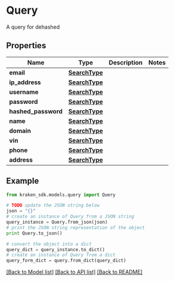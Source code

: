 # Query

A query for dehashed

## Properties
Name | Type | Description | Notes
------------ | ------------- | ------------- | -------------
**email** | [**SearchType**](SearchType.md) |  | 
**ip_address** | [**SearchType**](SearchType.md) |  | 
**username** | [**SearchType**](SearchType.md) |  | 
**password** | [**SearchType**](SearchType.md) |  | 
**hashed_password** | [**SearchType**](SearchType.md) |  | 
**name** | [**SearchType**](SearchType.md) |  | 
**domain** | [**SearchType**](SearchType.md) |  | 
**vin** | [**SearchType**](SearchType.md) |  | 
**phone** | [**SearchType**](SearchType.md) |  | 
**address** | [**SearchType**](SearchType.md) |  | 

## Example

```python
from kraken_sdk.models.query import Query

# TODO update the JSON string below
json = "{}"
# create an instance of Query from a JSON string
query_instance = Query.from_json(json)
# print the JSON string representation of the object
print Query.to_json()

# convert the object into a dict
query_dict = query_instance.to_dict()
# create an instance of Query from a dict
query_form_dict = query.from_dict(query_dict)
```
[[Back to Model list]](../README.md#documentation-for-models) [[Back to API list]](../README.md#documentation-for-api-endpoints) [[Back to README]](../README.md)


